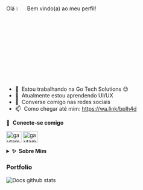 ### 
Olá <a href="https://www.gotech.com.br"><img src="https://media.giphy.com/media/hvRJCLFzcasrR4ia7z/giphy.gif" width="5%"></a>
Bem vindo(a) ao meu perfil!

- 🔭 &nbsp;Estou trabalhando na Go Tech Solutions :wink:
- 🌱 &nbsp;Atualmente estou aprendendo UI/UX
- 💬 &nbsp;Converse comigo nas redes sociais
- 📫 &nbsp;Como chegar até mim: https://wa.link/bplh4d

🔗 &nbsp;**Conecte-se comigo**
<p align="left">
<a href="https://www.linkedin.com/in/marcos-demétrio-dev17/" target="blank"><img align="center" src="https://raw.githubusercontent.com/rahuldkjain/github-profile-readme-generator/master/src/images/icons/Social/linked-in-alt.svg" alt="gautamkrishnar" height="30" width="40" /></a>
<a href="https://www.instagram.com/marcos_demetrio.dev/" target="blank"><img align="center" src="https://raw.githubusercontent.com/rahuldkjain/github-profile-readme-generator/master/src/images/icons/Social/instagram.svg" alt="gautamkrishnar" height="30" width="40" /></a>

<details>
  <summary><b>✨&nbsp;&nbsp;Sobre&nbsp;Mim</b></summary>
  <br/>

Sou um desenvolvedor Front-End com mais de 3 anos de experiência no desenvolvimento de aplicativos, sistemas de gestão e websites.
</details>

### Portfolio

![Docs github stats](https://github-readme-stats.vercel.app/api?username=DocsJS&show_icons=true&theme=dracula&hide=stars,issues)


